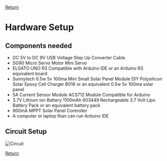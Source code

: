 [Return](https://github.com/cabledc/Senior-Design-Solar-Maximum/tree/main?tab=readme-ov-file#user-documentation)

# Hardware Setup

## Components needed
- DC 5V to DC 9V USB Voltage Step Up Converter Cable 
- SG90 Micro Servo Motor Mini Servo
- ELGATO UNO R3 Compatible with Arduino IDE or an Arduino R3 equivalent board
- Sunnytech 0.5w 5v 100ma Mini Small Solar Panel Module DIY Polysilicon Solar Epoxy Cell Charger B016 or an equivalent 0.5w 5v 100ma solar panel
- 5A Current Sensor Module ACS712 Module Compatible for Arduino
- 3.7V Lithium ion Battery 1100mAh 603449 Rechargeable 3.7 Volt Lipo Battery Pack or an equivalent battery pack
- 900mA MPPT Solar Panel Controller
- A computer or laptop than can run Arduino IDE

## Circuit Setup
![Circuit](https://github.com/cabledc/Senior-Design-Solar-Maximum/blob/main/Design/Circuits/Arduino_Diagram_2_Servos.PNG?raw=true)


[Return](https://github.com/cabledc/Senior-Design-Solar-Maximum/tree/main?tab=readme-ov-file#user-documentation)
